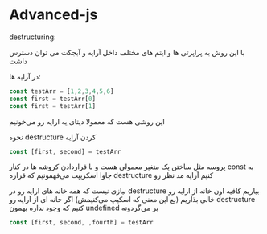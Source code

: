 # Advanced-js

destructuring:

با این روش به پراپرتی ها و ایتم های مختلف داخل آرایه و آبجکت می توان دسترس داشت

در آرایه ها:

```js
const testArr = [1,2,3,4,5,6]
const first = testArr[0]
const first = testArr[1]
```
این روشی هست که معمولا دیتای یه ارایه رو می‌خونیم

نحوه destructure کردن آرایه

```js
const [first, second] = testArr
```

پروسه مثل ساختن یک متغیر معمولی هست و با قراردادن کروشه ها  در کنار const
به جاوا اسکریپت می‌فهمونیم که قراره destructure کنیم آرایه مد نظر رو

نیازی نیست که همه خانه های ارایه رو در destructure بیاریم کافیه اون خانه از ارایه رو خالی بذاریم (بع این معنی که اسکیپ می‌کنیمش)
اگر خانه ای از آرایه رو destructure کنیم که وجود نداره بهمون undefined بر می‌گردونه

```js
const [first, second, ,fourth] = testArr
```
